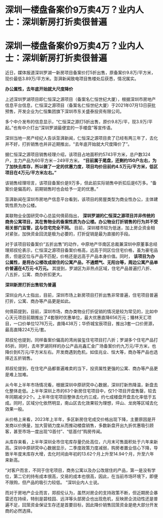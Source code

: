# ​​​​​​​深圳一楼盘备案价9万卖4万？业内人士：深圳新房打折卖很普遍

# ​​​​​​​深圳一楼盘备案价9万卖4万？业内人士：深圳新房打折卖很普遍

近日，媒体报道深圳罗湖一新房项目备案价打5折出售，原备案价9.8万/平方米，现价最低3.89万/平方米。澎湃新闻致电项目售楼处后获悉，情况属实。

**办公属性，去年底开始就大尺度降价**

上述深圳罗湖项目即仁恒深之源项目（备案名仁恒世纪大厦），根据深圳市房地产信息平台信息，仁恒深之源项目（备案名仁恒世纪大厦）于2021年07月13日获批预售，开发企业为仁恒集团旗下深圳市东关盛泰投资有限公司。

多个中介发布的信息显示，“仁恒深之源打5折出售，原价9.8万/平，现3.9万/平起。”也有中介打出“深圳罗湖最便宜的一手楼盘”等宣传语。

深圳当地一房产经纪人告诉澎湃新闻，仁恒深之源项目卖了已经有两三年了，去化并不好，打折销售也并非近期推出，“去年底开始就大尺度降价了”。

据仁恒深之源项目销售经理介绍，该项目占地面积约5743平方米，总户数324户，主力产品为60平方米－249平方米。
**“目前属于尾盘，还剩约150户左右，为了加快去库存，所以做了一定的优惠力度，项目均价目前约4.5万元/平方米，低区项目在4万元/平方米左右。”**

该销售经理坦言，该项目备案价是9万多，但此前实际销售中折扣后是6万多。“备案价是偏高的，前期销售时也会给予一定的优惠。”

澎湃新闻在深圳市房地产信息平台看到，该项目的房屋类型为商业性办公，主体建筑性质为办公楼。

美联物业全国研究中心总监何倩茹指出，
**深圳罗湖的仁恒深之源项目并非传统的商务公寓项目，其在售物业的备案性质为办公楼。办公物业打折销售的行为并不受相关部门监管，这与住宅完全不同。**
目前，深圳楼市较为低迷，加上房企资金相对紧张，加快资金回流是极为必要的，打折促销是最为直接的手段。

对于该项目较备案价“五折出售”的动作，中原地产华南区总裁兼深圳中原董事总经理郑叔伦表示，仁恒深之源项目备案价格高，远高于同区位住宅价格，虽为豪宅品质，但是区位与产品不匹配，价格还是远高于产品本身价值。同时，
**该项目为办公属性，是将办公楼改成居住的公寓产品，不通燃气、无阳台等，周边公寓产品单价普遍在4万元-6万元。**
其提到，罗湖区为非热点区域，住宅产品普遍打八折、八五折，公寓、商办折扣更大。

**深圳新房打折出售较为普遍**

深圳业内人士指出，目前，深圳市场上新房项目打折出售非常普遍，住宅项目普遍打折，公寓、商办等产品更是如此。

何倩茹提到，目前，深圳市场，商办类物业打折促销的情况是较为常见的，比如中心天元项目前期推出了4套限时优惠单位，最大优惠直降656万元；臻林天汇项目，一口价单位1276万元，直降438万；华侨城宝辰项目，推出3套一口价房源，最高直降224万元/套。

郑叔伦也提到，同样备案价偏高的湾尚骏玺住宅项目打八折；罗湖多个住宅产品打85折。同时，去年罗湖同样的办公产品兆鑫汇金广场备案价约九万元/平方米，也降价到6万元/平方米左右。开发商遇到危机，如佳兆业、恒大等，商办等产品也选择近五折销售。

郑叔伦提到，在住宅产品都普遍难卖的当下，投资属性更强的公寓、商办等产品更是难上加难。

从今年上半年市场情况看，根据深圳中原研究中心数据，深圳打新热降温，新盘去化整体走低。上半年深圳上市的63个新房住宅项目中，仅1个项目开盘售罄，较去年同期减少2个。上半年住宅项目整体去化约三成，约七成楼盘开盘去化率低于五成。同时，区域分化依然明显，南山区去化效果较为理想，坪山、龙岗等区域去化效果一般。

从价格上来看，2023年上半年，多区新房住宅成交价格出现下降，主要原因是开发商以价换量，加大营销力度从而推动楼盘销售，多数新盘开出九折优惠吸引顾客，甚至市场一度出现“0首付”、“低首付”购房传闻。

从库存来看，上半年深圳全市住宅库存量仍处高位，六月末可售面积处于六年来新高。深圳中原研究中心数据显示，二季度政策力度减弱，购房者置业信心下降，导致半年度末库存大增，去化时间由年初的13.62个月上升至14.94个月，升至六年来新高。

“对客户而言，不同于住宅项目，商务公寓以及办公改居住的产品，第一是没有学位，第二它的持有成本很高，交易的成本也很高，因此，在当前市场环境下，即便不限购，但产品的吸引力较低。
”深圳业内人士说。

而对于房地产企业而言，郑叔伦认为，虽然对房企的支持政策不断，但近期房企暴雷还在持续，特别是碧桂园、远洋等头部房企也出现危机，反映房企流动性还是普遍不足，回笼资金保证生存还是首要目标，因此降价销售回笼资金是绝大部分开发商的必然选择。

